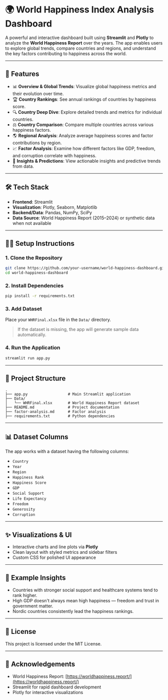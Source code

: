 
# 🌍 World Happiness Index Analysis Dashboard

A powerful and interactive dashboard built using **Streamlit** and **Plotly** to analyze the **World Happiness Report** over the years. The app enables users to explore global trends, compare countries and regions, and understand the key factors contributing to happiness across the world.

---

## 📌 Features

- 📊 **Overview & Global Trends**: Visualize global happiness metrics and their evolution over time.
- 🏆 **Country Rankings**: See annual rankings of countries by happiness score.
- 🔍 **Country Deep Dive**: Explore detailed trends and metrics for individual countries.
- ⚖️ **Country Comparison**: Compare multiple countries across various happiness factors.
- 🌎 **Regional Analysis**: Analyze average happiness scores and factor contributions by region.
- 📈 **Factor Analysis**: Examine how different factors like GDP, freedom, and corruption correlate with happiness.
- 🔮 **Insights & Predictions**: View actionable insights and predictive trends from data.

---

## 🛠️ Tech Stack

- **Frontend**: Streamlit
- **Visualization**: Plotly, Seaborn, Matplotlib
- **Backend/Data**: Pandas, NumPy, SciPy
- **Data Source**: World Happiness Report (2015–2024) or synthetic data when not available

---

## 🧑‍💻 Setup Instructions

### 1. Clone the Repository

```bash
git clone https://github.com/your-username/world-happiness-dashboard.git
cd world-happiness-dashboard
````

### 2. Install Dependencies

```bash
pip install -r requirements.txt
```

### 3. Add Dataset

Place your `WHRFinal.xlsx` file in the `Data/` directory.

> If the dataset is missing, the app will generate sample data automatically.

### 4. Run the Application

```bash
streamlit run app.py
```

---

## 📁 Project Structure

```
.
├── app.py                  # Main Streamlit application
├── Data/
│   └── WHRFinal.xlsx       # World Happiness Report dataset
├── README.md               # Project documentation
├── factor-analysis.md      # Factor analysis
├── requirements.txt        # Python dependencies
```

---

## 📊 Dataset Columns

The app works with a dataset having the following columns:

* `Country`
* `Year`
* `Region`
* `Happiness Rank`
* `Happiness Score`
* `GDP`
* `Social Support`
* `Life Expectancy`
* `Freedom`
* `Generosity`
* `Corruption`

---

## ✨ Visualizations & UI

* Interactive charts and line plots via **Plotly**
* Clean layout with styled metrics and sidebar filters
* Custom CSS for polished UI appearance

---

## 📎 Example Insights

* Countries with stronger social support and healthcare systems tend to rank higher.
* High GDP doesn't always mean high happiness — freedom and trust in government matter.
* Nordic countries consistently lead the happiness rankings.

---

## 📃 License

This project is licensed under the MIT License.

---

## 🙌 Acknowledgements

* World Happiness Report: [https://worldhappiness.report/](https://worldhappiness.report/)
* Streamlit for rapid dashboard development
* Plotly for interactive visualizations


